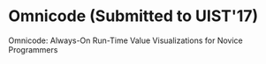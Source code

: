 # Omnicode (Submitted to UIST'17)
Omnicode: Always-On Run-Time Value Visualizations for Novice Programmers